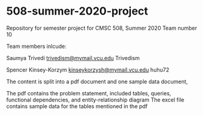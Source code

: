 # 508-summer-2020-project
Repository for semester project for CMSC 508, Summer 2020 Team number 10

Team members inlcude:

Saumya Trivedi
trivedism@mymail.vcu.edu
Trivedism

Spencer Kinsey-Korzym
kinseykorzysh@mymail.vcu.edu
huhu72

The content is split into a pdf document and one sample data document,

The pdf contains the problem statement, included tables, queries, functional dependencies, and entity-relationship diagram
The excel file contains sample data for the tables mentioned in the pdf
